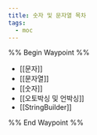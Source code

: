 ```yaml
---
title: 숫자 및 문자열 목차
tags:
  - moc
---
```

%% Begin Waypoint %%
- [[문자]]
- [[문자열]]
- [[숫자]]
- [[오토박싱 및 언박싱]]
- [[StringBuilder]]

%% End Waypoint %%